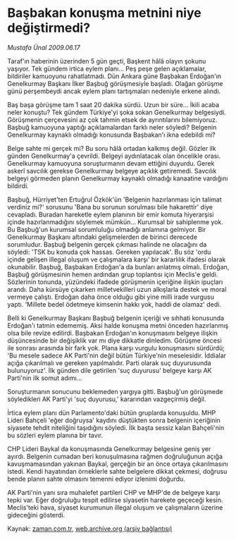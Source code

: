 # Başbakan konuşma metnini niye değiştirmedi?

*Mustafa Ünal 2009.06.17*

<tr><td class="metin" colspan="2" style="padding-top: 20px; padding-left: 5px; padding-right: 10px;">Taraf'ın haberinin üzerinden 5 gün geçti, Başkent hâlâ olayın şokunu yaşıyor. Tek gündem irtica eylem planı... Peş peşe gelen açıklamalar, bildiriler kamuoyunu rahatlatmadı. Dün Ankara güne Başbakan Erdoğan'ın Genelkurmay Başkanı İlker Başbuğ görüşmesiyle başladı. Olağan görüşme günü perşembeydi ancak eylem planı tartışmaları nedeniyle erkene alındı.</td></tr><tr><td class="metin" colspan="2" style="padding-top: 20px; padding-left: 5px; padding-right: 10px;"><p>Baş başa görüşme tam 1 saat 20 dakika sürdü. Uzun bir süre... İkili acaba neler konuştu? Tek gündem Türkiye'yi şoka sokan Genelkurmay belgesiydi. Görüşmenin çerçevesini az çok tahmin etsek de ayrıntılarını bilemiyoruz. Başbuğ kamuoyuna yaptığı açıklamalardan farklı neler söyledi? Belgenin Genelkurmay kaynaklı olmadığı konusunda Başbakan'ı ikna edebildi mi?
<p>Belge sahte mi gerçek mi? Bu soru hâlâ ortadan kalkmış değil. Gözler ilk günden Genelkurmay'a çevrildi. Belgeyi aydınlatacak olan öncelikle orası. Genelkurmay kamuoyuna soruşturmanın devam ettiğini duyurdu. Gerek askerî savcılık gerekse Genelkurmay belgeye açıklık getiremedi. Savcılık belgeyi görmeden planın Genelkurmay kaynaklı olmadığı kanaatine vardığını bildirdi.
<p>Başbuğ, Hürriyet'ten Ertuğrul Özkök'ün 'Belgenin hazırlanması için talimat verdiniz mi?' sorusunu 'Bana bu sorunun sorulması bile hakarettir' diye cevapladı. Buradan hareketle eylem planının bir emir komuta hiyerarşisi içinde hazırlanmadığını söylemek mümkün...
Kurumsal bir sahiplenme yok. Bu Başbuğ'un kurumsal sorumluluğu olmadığı anlamına gelmiyor. Bir Genelkurmay Başkanı altındaki gelişmelerden de birinci derecede sorumludur. Başbuğ belgenin gerçek çıkması halinde ne olacağını da söyledi: 'TSK bu konuda çok hassas. Gereken yapılacak'. Bu söz 'ordu içinde gelişen illegal oluşum ve çalışmalara karşı' bir kararlılık ifadesi olarak okunabilir. Başbuğ, Başbakan Erdoğan'a da bunları anlatmış olmalı. Erdoğan, Başbuğ görüşmesinin hemen ardından grup toplantısı için Meclis'e geldi. Sözlerinin tonunda, yüzündeki ifadede görüşmenin içeriğine ilişkin ipuçları arandı. Daha kürsüye çıkarken milletvekilleri uzun alkışlarla destek ve moral vermeye çalıştı. Erdoğan daha önce olduğu gibi yine milli irade vurgusu yaptı. 'Millete bedel ödetmeye kimsenin hakkı yok, haddi de olamaz' dedi.
<p>Belli ki Genelkurmay Başkanı Başbuğ belgenin içeriği ve sıhhati konusunda Erdoğan'ı tatmin edememiş. Aksi halde konuşma metni önceden hazırlanmış olsa bile revize edilirdi. Başbakan Erdoğan'ın konuşmasını belgeye ilişkin düşüncesinde bir değişiklik var mı diye dikkatle dinledim. Görüşme öncesi ile sonrası arasında bir fark yok.  Plana karşı vurgulu konuşmasını sürdürdü; 'Bu mesele sadece AK Parti'nin değil bütün Türkiye'nin meselesidir. İddialar açığa çıkarılmalı ve gereken yapılmalıdır. Parti olarak suç duyurusunda bulunuyoruz'. İlk günden dile getirilen 'suç duyurusu' belgeye karşı AK Parti'nin ilk somut adımı...
<p>Soruşturmanın sonucunu beklemeden yargıya gitti. Başbuğ'un görüşmede söyledikleri AK Parti'yi 'suç duyurusu,' kararından vazgeçirmiş değil.
<p>İrtica eylem planı dün Parlamento'daki bütün gruplarda konuşuldu. MHP Lideri Bahçeli 'eğer doğruysa' kaydını düştükten sonra belgenin içeriğinin siyasete tehdit niteliğini taşıdığını söyledi. İlk başta sessiz kalan Bahçeli'nin bu sözleri eylem planına bir tavır.
<p>CHP Lideri Baykal da konuşmasında Genelkurmay belgesine geniş yer ayırdı. Belgenin cumadan beri konuşulmasına rağmen doğruluğunun açığa kavuşmamasından yakınan Baykal, gerçeğin bir an önce ortaya çıkarılmasını istedi. Kendi hayatından örneklerle sahte belgelere dikkat çekmesi, doğrusu bende planın sahte olmasını temenni ediyor izlenimi doğurdu.
<p>AK Parti'nin yanı sıra muhalefet partileri CHP ve MHP'de de belgeye karşı tepki var. Eğer doğruluğu tespit edilirse siyasetin harekete geçeceği kesin. Meclis'teki hava, siyaset kurumunun illegal oluşum ve çalışmaların üzerine gideceğini gösterdi. <br/></p></p></p></p></p></p></p></p></td></tr>

Kaynak: [zaman.com.tr](http://zaman.com.tr/yazar.do?yazino=859794), [web.archive.org (arşiv bağlantısı)](http://web.archive.org/web/20090621231204/http://www.zaman.com.tr:80/yazar.do?yazino=859794)
